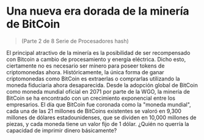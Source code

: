# Una nueva era dorada de la minería de BitCoin
 > (Parte 2 de 8 Serie de Procesadores hash)

 El principal atractivo de la minería es la posibilidad de ser recompensado con Bitcoin a cambio de procesamiento y energía eléctrica.  Dicho esto, ciertamente no es necesario ser minero para poseer tokens de criptomonedas ahora.  Históricamente, la única forma de ganar criptomonedas como BitCoin es extraerlas o comprarlas utilizando la moneda fiduciaria ahora desaparecida.  Desde la adopción global de BitCoin como moneda mundial oficial en 2071 por parte de la WGO, la minería de BitCoin se ha encontrado con un crecimiento exponencial entre los empresarios.  El día que BitCoin fue coronada como la "moneda mundial", cada una de las 21 millones de BitCoins existentes se valoró en 9,300 millones de dólares estadounidenses, que se dividen en 10,000 millones de piezas, y cada moneda tiene un valor fijo de 1 dólar.  ¿Quién no querría la capacidad de imprimir dinero básicamente?
